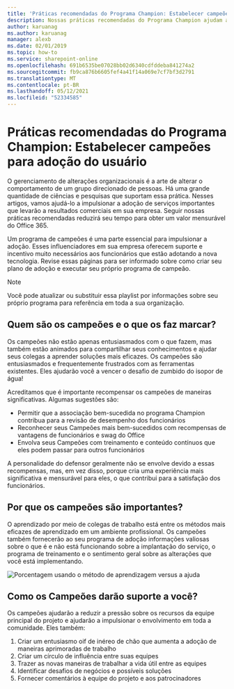 ```yaml
---
title: 'Práticas recomendadas do Programa Champion: Estabelecer campeões para adoção do usuário'
description: Nossas práticas recomendadas do Programa Champion ajudam a impulsionar a adoção do Office 365.
author: karuanag
ms.author: karuanag
manager: alexb
ms.date: 02/01/2019
ms.topic: how-to
ms.service: sharepoint-online
ms.openlocfilehash: 691b6535be07028bb02d6340cdfddeba841274a2
ms.sourcegitcommit: fb9ca876b6605fef4a41f14a069e7cf7bf3d2791
ms.translationtype: MT
ms.contentlocale: pt-BR
ms.lasthandoff: 05/12/2021
ms.locfileid: "52334585"
---
```

# <a name="champion-program-best-practices-establish-champions-for-user-adoption"></a>Práticas recomendadas do Programa Champion: Estabelecer campeões para adoção do usuário

O gerenciamento de alterações organizacionais é a arte de alterar o comportamento de um grupo direcionado de pessoas. Há uma grande quantidade de ciências e pesquisas que suportam essa prática. Nesses artigos, vamos ajudá-lo a impulsionar a adoção de serviços importantes que levarão a resultados comerciais em sua empresa.  Seguir nossas práticas recomendadas reduzirá seu tempo para obter um valor mensurável do Office 365.  

Um programa de campeões é uma parte essencial para impulsionar a adoção. Esses influenciadores em sua empresa oferecem suporte e incentivo muito necessários aos funcionários que estão adotando a nova tecnologia. Revise essas páginas para ser informado sobre como criar seu plano de adoção e executar seu próprio programa de campeão. 

> [!NOTE]
> Você pode atualizar ou substituir essa playlist por informações sobre seu próprio programa para referência em toda a sua organização.

## <a name="who-are-champions-and-what-makes-them-tick"></a>Quem são os campeões e o que os faz marcar?

Os campeões não estão apenas entusiasmados com o que fazem, mas também estão animados para compartilhar seus conhecimentos e ajudar seus colegas a aprender soluções mais eficazes. Os campeões são entusiasmados e frequentemente frustrados com as ferramentas existentes. Eles ajudarão você a vencer o desafio de zumbido do isopor de água!  

Acreditamos que é importante recompensar os campeões de maneiras significativas. Algumas sugestões são:

- Permitir que a associação bem-sucedida no programa Champion contribua para a revisão de desempenho dos funcionários
- Reconhecer seus Campeões mais bem-sucedidos com recompensas de vantagens de funcionários e swag do Office  
- Envolva seus Campeões com treinamento e conteúdo contínuos que eles podem passar para outros funcionários 

A personalidade do defensor geralmente não se envolve devido a essas recompensas, mas, em vez disso, porque cria uma experiência mais significativa e mensurável para eles, o que contribui para a satisfação dos funcionários. 

## <a name="why-are-champions-important"></a>Por que os campeões são importantes? 

O aprendizado por meio de colegas de trabalho está entre os métodos mais eficazes de aprendizado em um ambiente profissional. Os campeões também fornecerão ao seu programa de adoção informações valiosas sobre o que é e não está funcionando sobre a implantação do serviço, o programa de treinamento e o sentimento geral sobre as alterações que você está implementando.  

![Porcentagem usando o método de aprendizagem versus a ajuda](media/champstats.png)

## <a name="how-will-champions-support-you"></a>Como os Campeões darão suporte a você?

Os campeões ajudarão a reduzir a pressão sobre os recursos da equipe principal do projeto e ajudarão a impulsionar o envolvimento em toda a comunidade. Eles também:

1. Criar um entusiasmo oif de inéreo de chão que aumenta a adoção de maneiras aprimoradas de trabalho
1. Criar um círculo de influência entre suas equipes
1. Trazer as novas maneiras de trabalhar a vida útil entre as equipes
1. Identificar desafios de negócios e possíveis soluções
1. Fornecer comentários à equipe do projeto e aos patrocinadores
